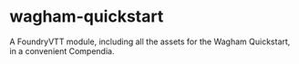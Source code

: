 # wagham-quickstart
A FoundryVTT module, including all the assets for the Wagham Quickstart, in a convenient Compendia.
